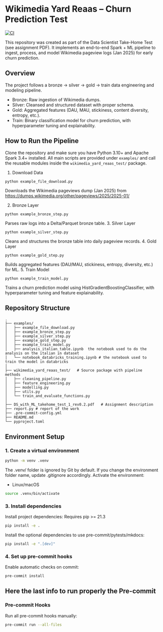 # Wikimedia Yard Reaas – Churn Prediction Test

[![CI](https://github.com/giovanniminuto/my-py-template/actions/workflows/ci.yml/badge.svg)](https://github.com/giovanniminuto/my-py-template/actions/workflows/ci.yml)

This repository was created as part of the Data Scientist Take-Home Test (see assignment PDF).
It implements an end-to-end Spark + ML pipeline to ingest, process, and model Wikimedia pageview logs (Jan 2025) for early churn prediction.

## Overview
The project follows a bronze → silver → gold → train data engineering and modeling pipeline.
- Bronze: Raw ingestion of Wikimedia dumps.
- Silver: Cleansed and structured dataset with proper schema.
- Gold: Aggregated features (DAU, MAU, stickiness, content diversity, entropy, etc.).
- Train: Binary classification model for churn prediction, with hyperparameter tuning and explainability.


## How to Run the Pipeline
Clone the repository and make sure you have Python 3.10+ and Apache Spark 3.4+ installed.
All main scripts are provided under `examples/` and call the reusable modules inside the `wikimedia_yard_reaas_test/` package.
1. Download Data
```
python example_file_download.py
```
Downloads the Wikimedia pageviews dump (Jan 2025) from
https://dumps.wikimedia.org/other/pageviews/2025/2025-01/

2. Bronze Layer
```
python example_bronze_step.py
```
Parses raw logs into a Delta/Parquet bronze table.
3. Silver Layer
```
python example_silver_step.py
```
Cleans and structures the bronze table into daily pageview records.
4. Gold Layer
```
python example_gold_step.py
```
Builds aggregated features (DAU/MAU, stickiness, entropy, diversity, etc.) for ML.
5. Train Model
```
python example_train_model.py
```
Trains a churn prediction model using HistGradientBoostingClassifier, with hyperparameter tuning and feature explainability.
## Repository Structure
```
.
├── examples/
│   ├── example_file_download.py
│   ├── example_bronze_step.py
│   ├── example_silver_step.py
│   ├── example_gold_step.py
│   ├── example_train_model.py
│   ├── analysis_italian_table.ipynb  the notebook used to do the analysis on the italian in dataset
│   └── notebook_databricks_training.ipynb # the notebook used to train the model in databricks
│
├── wikimedia_yard_reaas_test/   # Source package with pipeline methods
│   ├── cleaning_pipeline.py
│   ├── feature_engineering.py
│   ├── modelling.py
│   ├── utils.py
│   └── train_and_evaluate_functions.py
│
├── DS_with_ML_takehome_test_1_rev0.2.pdf   # Assignment description
├── report.py # report of the work
├── .pre-commit-config.yml
├── README.md
└── pyproject.toml
```
## Environment Setup

### 1. Create a virtual environment

```bash
python -m venv .venv
```
The .venv/ folder is ignored by Git by default.
If you change the environment folder name, update .gitignore accordingly.
Activate the environment:
- Linux/macOS
```bash
source .venv/bin/activate
```

### 3. Install dependencies
Install project dependencies:
Requires pip >= 21.3
```bash
pip install -e .
```
Install the optional dependencies to use pre-commit/pytests/mkdocs:
```bash
pip install -e ".[dev]"
```

### 4. Set up pre-commit hooks
Enable automatic checks on commit:
```bash
pre-commit install
```

## Here the last info to run properly the Pre-commit

### Pre-commit Hooks

Run all pre-commit hooks manually:
```bash
pre-commit run --all-files
```
